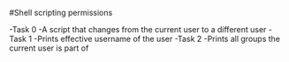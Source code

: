 #Shell scripting permissions

-Task 0
	-A script that changes from the current user to a different user
-Task 1
	-Prints effective username of the user
-Task 2
	-Prints all groups the current user is part of

